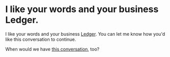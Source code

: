 # I like your words and your business Ledger.

I like your words and your business [Ledger](https://lcfo.co/). You can let me know how you'd like this conversation to continue.

When would we have [this conversation](https://medium.com/julian-dumitrascu/building-a-relationship-6d7bf1e3c502), too?